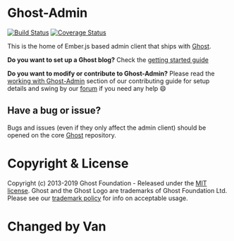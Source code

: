 # Ghost-Admin

[![Build Status](https://travis-ci.org/TryGhost/Ghost-Admin.svg?branch=master)](https://travis-ci.org/TryGhost/Ghost-Admin) 
[![Coverage Status](https://coveralls.io/repos/github/TryGhost/Ghost-Admin/badge.svg)](https://coveralls.io/github/TryGhost/Ghost-Admin)

This is the home of Ember.js based admin client that ships with [Ghost](https://github.com/tryghost/ghost).

**Do you want to set up a Ghost blog?** Check the [getting started guide](https://docs.ghost.org/docs/getting-started-guide)

**Do you want to modify or contribute to Ghost-Admin?** Please read the [working with Ghost-Admin](https://docs.ghost.org/docs/working-with-the-admin-client) section of our contributing guide for setup details and swing by our [forum](https://forum.ghost.org) if you need any help 😄

## Have a bug or issue?

Bugs and issues (even if they only affect the admin client) should be opened on the core [Ghost](https://github.com/tryghost/ghost/issues) repository.

# Copyright & License

Copyright (c) 2013-2019 Ghost Foundation - Released under the [MIT license](LICENSE). Ghost and the Ghost Logo are trademarks of Ghost Foundation Ltd. Please see our [trademark policy](https://ghost.org/trademark/) for info on acceptable usage.

# Changed by Van